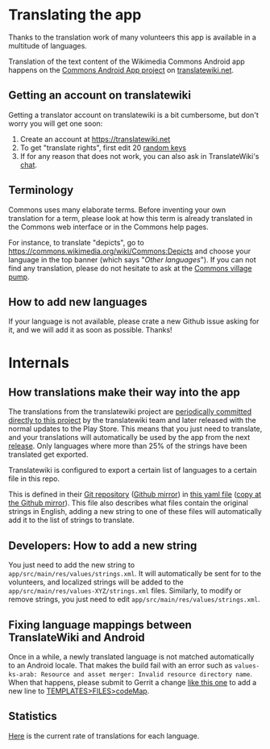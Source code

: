 # Translating the app

Thanks to the translation work of many volunteers this app is available in a multitude of languages.

Translation of the text content of the Wikimedia Commons Android app happens on the [Commons Android App project](https://translatewiki.net/w/i.php?title=Special:Translate&group=commons-android) on [translatewiki.net](https://translatewiki.net). 

## Getting an account on translatewiki

Getting a translator account on translatewiki is a bit cumbersome, but don't worry you will get one soon:

1. Create an account at https://translatewiki.net
2. To get "translate rights", first edit 20 [random keys](https://translatewiki.net/wiki/Special:TranslationStash?)
3. If for any reason that does not work, you can also ask in TranslateWiki's [chat](https://translatewiki.net/wiki/Special:WebChat).

## Terminology

Commons uses many elaborate terms. Before inventing your own translation for a term, please look at how this term is already translated in the Commons web interface or in the Commons help pages.

For instance, to translate "depicts", go to https://commons.wikimedia.org/wiki/Commons:Depicts and choose your language in the top banner (which says "_Other languages_"). If you can not find any translation, please do not hesitate to ask at the [Commons village pump](https://commons.wikimedia.org/wiki/Commons:Village_pump).

## How to add new languages
If your language is not available, please crate a new Github issue asking for it, and we will add it as soon as possible. Thanks!

# Internals

## How translations make their way into the app
The translations from the translatewiki project are [periodically committed directly to this project](https://github.com/commons-app/apps-android-commons/commits/master?author=translatewiki) by the translatewiki team and later released with the normal updates to the Play Store. This means that you just need to translate, and your translations will automatically be used by the app from the next [release](https://github.com/commons-app/apps-android-commons/releases). Only languages where more than 25% of the strings have been translated get exported.

Translatewiki is configured to export a certain list of languages to a certain file in this repo. 

This is defined in their [Git repository](https://phabricator.wikimedia.org/diffusion/GTWN/repository/master/) ([Github mirror](https://github.com/wikimedia/translatewiki/)) in [this yaml file](https://phabricator.wikimedia.org/diffusion/GTWN/browse/master/groups/Wikimedia/CommonsAndroid.yaml) ([copy at the Github mirror](https://github.com/wikimedia/translatewiki/blob/master/groups/Wikimedia/CommonsAndroid.yaml)). This file also describes what files contain the original strings in English, adding a new string to one of these files will automatically add it to the list of strings to translate.

## Developers: How to add a new string

You just need to add the new string to `app/src/main/res/values/strings.xml`.
It will automatically be sent for to the volunteers, and localized strings will be added to the `app/src/main/res/values-XYZ/strings.xml` files.
Similarly, to modify or remove strings, you just need to edit `app/src/main/res/values/strings.xml`.

## Fixing language mappings between TranslateWiki and Android

Once in a while, a newly translated language is not matched automatically to an Android locale. That makes the build fail with an error such as `values-ks-arab: Resource and asset merger: Invalid resource directory name`. When that happens, please submit to Gerrit a change [like this one](https://gerrit.wikimedia.org/r/c/translatewiki/+/826587) to add a new line to [TEMPLATES>FILES>codeMap](https://phabricator.wikimedia.org/diffusion/GTWN/browse/master/groups/Wikimedia/CommonsAndroid.yaml$15).

## Statistics

[Here](https://translatewiki.net/w/i.php?title=Special%3AMessageGroupStats&x=D&group=commons-android&suppressempty=1) is the current rate of translations for each language.
